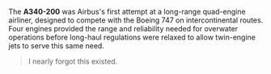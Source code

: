 The **A340-200** was Airbus's first attempt at a long-range quad-engine airliner, designed to compete with the Boeing 747 on intercontinental routes. Four engines provided the range and reliability needed for overwater operations before long-haul regulations were relaxed to allow twin-engine jets to serve this same need.

> I nearly forgot this existed.